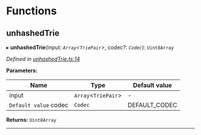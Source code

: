 

# Functions

<a id="unhashedtrie"></a>

##  unhashedTrie

▸ **unhashedTrie**(input: *`Array`<`TriePair`>*, codec?: *`Codec`*): `Uint8Array`

*Defined in [unhashedTrie.ts:14](https://github.com/polkadot-js/common/blob/dc996ef/packages/trie-hash/src/unhashedTrie.ts#L14)*

**Parameters:**

| Name | Type | Default value |
| ------ | ------ | ------ |
| input | `Array`<`TriePair`> | - |
| `Default value` codec | `Codec` |  DEFAULT_CODEC |

**Returns:** `Uint8Array`

___

